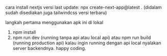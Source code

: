 cara install nextjs versi last update:
npx create-next-app@latest .
(didalam sudah disediakan juga tailwindcss versi terbaru)

langkah pertama menggunakan apk ini di lokal

1. npm install
2. npm run dev (running tanpa api atau local api) atau npm run build (running production api) kalau ingin running dengan api local nyalakan server backendnya.
   happy coding.
